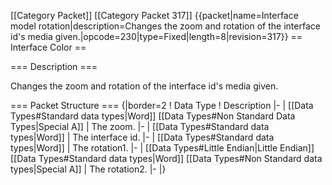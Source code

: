 \[\[Category Packet\]\] \[\[Category Packet 317\]\]
{{packet\|name=Interface model rotation\|description=Changes the zoom
and rotation of the interface id's media
given.\|opcode=230\|type=Fixed\|length=8\|revision=317}} == Interface
Color ==

=== Description ===

Changes the zoom and rotation of the interface id's media given.

=== Packet Structure === {\|border=2 ! Data Type ! Description \|- \|
\[\[Data Types\#Standard data types\|Word\]\] \[\[Data Types\#Non
Standard Data Types\|Special A\]\] \| The zoom. \|- \| \[\[Data
Types\#Standard data types\|Word\]\] \| The interface id. \|- \|
\[\[Data Types\#Standard data types\|Word\]\] \| The rotation1. \|- \|
\[\[Data Types\#Little Endian\|Little Endian\]\] \[\[Data
Types\#Standard data types\|Word\]\] \[\[Data Types\#Non Standard data
types\|Special A\]\] \| The rotation2. \|- \|}
